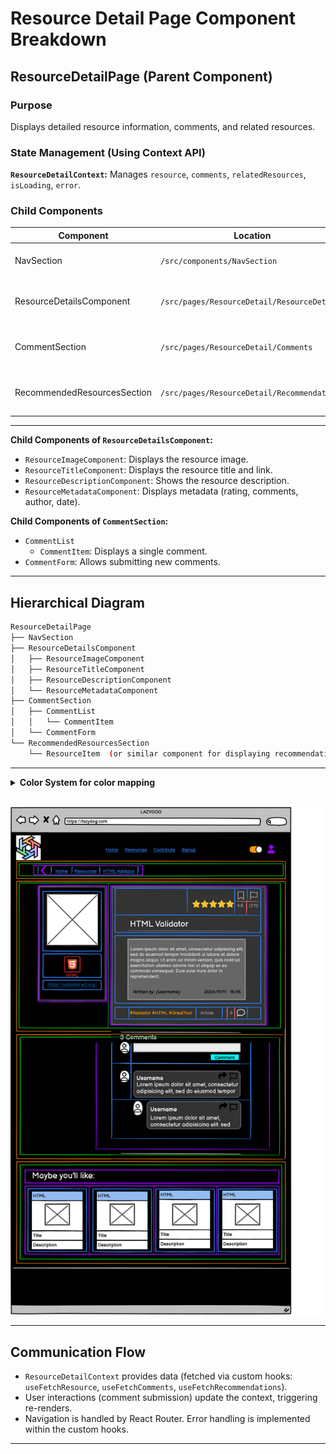 
# Resource Detail Page Component Breakdown

## ResourceDetailPage (Parent Component)

### Purpose

Displays detailed resource information, comments, and related resources.

### State Management (Using Context API)

 **`ResourceDetailContext`:** Manages `resource`, `comments`, `relatedResources`, `isLoading`, `error`.

### Child Components

| Component              | Location                                   | Props                                             | Purpose                                                                  | Data Source                       |
|------------------------|-------------------------------------------|--------------------------------------------------|--------------------------------------------------------------------------|-----------------------------------|
| NavSection             | `/src/components/NavSection`             | `breadcrumbs`, `onNavigate`                         | Breadcrumbs and back navigation                                           |  N/A                               |
| ResourceDetailsComponent | `/src/pages/ResourceDetail/ResourceDetails` | Accesses `ResourceDetailContext`, `onNavigate`  | Displays main resource details                                             | `ResourceDetailContext`          |
| CommentSection         | `/src/pages/ResourceDetail/Comments`      | Accesses `ResourceDetailContext`                   | Manages comments (display, submission)                                     | `ResourceDetailContext`          |
| RecommendedResourcesSection | `/src/pages/ResourceDetail/Recommendations` | `recommendedResources` (from `ResourceDetailContext`), `onNavigate` | Displays related resources                                                   | `ResourceDetailContext`          |

---

**Child Components of `ResourceDetailsComponent`:**

* `ResourceImageComponent`: Displays the resource image.
* `ResourceTitleComponent`: Displays the resource title and link.
* `ResourceDescriptionComponent`: Shows the resource description.
* `ResourceMetadataComponent`: Displays metadata (rating, comments, author, date).

**Child Components of `CommentSection`:**

* `CommentList`
  * `CommentItem`: Displays a single comment.
* `CommentForm`: Allows submitting new comments.

---

## Hierarchical Diagram

```bash
ResourceDetailPage
├── NavSection
├── ResourceDetailsComponent
│   ├── ResourceImageComponent
│   ├── ResourceTitleComponent
│   ├── ResourceDescriptionComponent
│   └── ResourceMetadataComponent
├── CommentSection
│   ├── CommentList
│   │   └── CommentItem
│   └── CommentForm
└── RecommendedResourcesSection
    └── ResourceItem  (or similar component for displaying recommendations)
```

---

<details>
<summary><strong>Color System for color mapping</strong></summary>

<br>

   1. **🟧 Orange = Sections**  
      * Large areas dividing the page into logical parts (e.g., header, footer, main content).

   2. **🟩 Green = Groups of elements**  
      * Collections of related modules or components, such as the category buttons or the list of resource cards.

   3. **🟪 Purple = Modules (Self-contained units)**  
      * Complete components that combine several parts, such as a resource card or a widget. These function as cohesive, standalone units.

   4. **🟦 Blue = Parts of modules**  
      * The individual elements that make up a module, such as buttons, text, ratings, or links.

   5. **🟨 Yellow = Expandable areas**  
      * Dropdown menus and sections that can be shown/hidden based on user interaction.

   6. **🟥 Red = Dynamic content**  
      * Content that can update in real time (e.g., number of views, star ratings, user information).

</details>

<br>

![Resource Detail Page Components](../wireframes/component-img/resource-detail-page-component.png)

---

## Communication Flow

* `ResourceDetailContext` provides data (fetched via custom hooks: `useFetchResource`, `useFetchComments`, `useFetchRecommendations`).
* User interactions (comment submission) update the context, triggering re-renders.
* Navigation is handled by React Router.  Error handling is implemented within the custom hooks.

---
